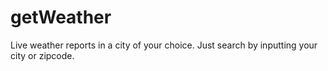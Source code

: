 # getWeather

Live weather reports in a city of your choice. Just search by inputting your city or zipcode.


